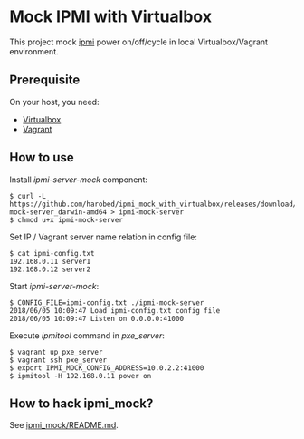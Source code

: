 # Mock IPMI with Virtualbox

This project mock [ipmi](https://en.wikipedia.org/wiki/Intelligent_Platform_Management_Interface) power on/off/cycle in local Virtualbox/Vagrant environment.

## Prerequisite

On your host, you need:

* [Virtualbox](https://www.virtualbox.org/)
* [Vagrant](https://www.vagrantup.com/)


## How to use

Install *ipmi-server-mock* component:

```
$ curl -L https://github.com/harobed/ipmi_mock_with_virtualbox/releases/download/master/ipmi-mock-server_darwin-amd64 > ipmi-mock-server
$ chmod u+x ipmi-mock-server
```

Set IP / Vagrant server name relation in config file:

```
$ cat ipmi-config.txt
192.168.0.11 server1
192.168.0.12 server2
```

Start *ipmi-server-mock*:

```
$ CONFIG_FILE=ipmi-config.txt ./ipmi-mock-server
2018/06/05 10:09:47 Load ipmi-config.txt config file
2018/06/05 10:09:47 Listen on 0.0.0.0:41000
```


Execute *ipmitool* command in *pxe_server*:

```
$ vagrant up pxe_server
$ vagrant ssh pxe_server
$ export IPMI_MOCK_CONFIG_ADDRESS=10.0.2.2:41000
$ ipmitool -H 192.168.0.11 power on
```


## How to hack ipmi_mock?

See [ipmi_mock/README.md](ipmi_mock/).
